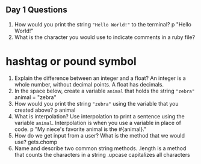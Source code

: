 ## Day 1 Questions

1. How would you print the string `"Hello World!"` to the terminal?
p "Hello World!"
1. What is the character you would use to indicate comments in a ruby file?
# hashtag or pound symbol
1. Explain the difference between an integer and a float?
An integer is a whole number, without decimal points. A float has decimals.
1. In the space below, create a variable `animal` that holds the string `"zebra"`
animal = "zebra"
1. How would you print the string `"zebra"` using the variable that you created above?
p animal
1. What is interpolation? Use interpolation to print a sentence using the variable `animal`.
Interpolation is when you use a variable in place of code.
p "My niece's favorite animal is the #{animal}."
1. How do we get input from a user? What is the method that we would use?
gets.chomp
1. Name and describe two common string methods.
.length is a method that counts the characters in a string
.upcase capitalizes all characters

